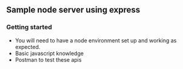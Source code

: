 ## Sample node server using express

### Getting started

- You will need to have a node environment set up and working as expected.
- Basic javascript knowledge
- Postman to test these apis




